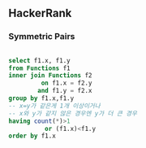 ## HackerRank

### Symmetric Pairs

```sql

select f1.x, f1.y 
from Functions f1
inner join Functions f2
         on f1.x = f2.y
        and f1.y = f2.x
group by f1.x,f1.y
-- x=y가 같은게 1개 이상이거나 
-- x와 y가 같지 않은 경우엔 y가 더 큰 경우
having count(*)>1
          or (f1.x)<f1.y
order by f1.x

```
